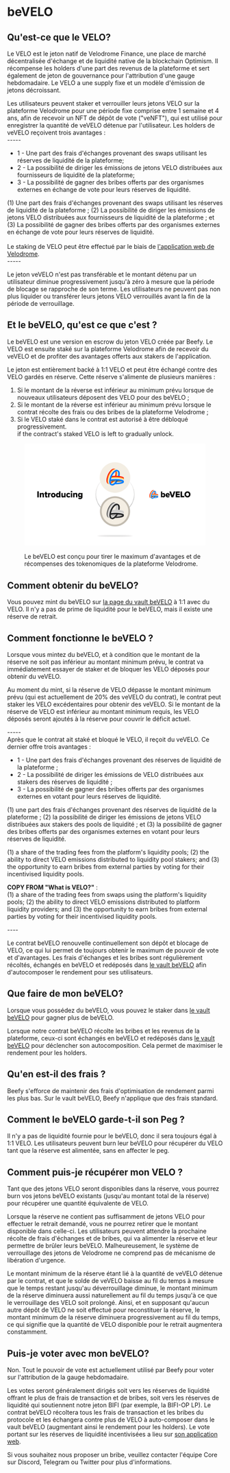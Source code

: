 # beVELO

## Qu'est-ce que le VELO?

Le VELO est le jeton natif de Velodrome Finance, une place de marché décentralisée d'échange et de liquidité native de la blockchain Optimism. Il récompense les holders d'une part des revenus de la plateforme et sert également de jeton de gouvernance pour l'attribution d'une gauge hebdomadaire. Le VELO a une supply fixe et un modèle d'émission de jetons décroissant.

Les utilisateurs peuvent staker et verrouiller leurs jetons VELO sur la plateforme Velodrome pour une période fixe comprise entre 1 semaine et 4 ans, afin de recevoir un NFT de dépôt de vote ("veNFT"), qui est utilisé pour enregistrer la quantité de veVELO détenue par l'utilisateur. Les holders de veVELO reçoivent trois avantages : \
\-----

* 1 - Une part des frais d'échanges provenant des swaps utilisant les réserves de liquidité de la plateforme;
* 2 - La possibilité de diriger les émissions de jetons VELO distribuées aux fournisseurs de liquidité de la plateforme;
* 3 - La possibilité de gagner des bribes offerts par des organismes externes en échange de vote pour leurs réserves de liquidité.

(1) Une part des frais d'échanges provenant des swaps utilisant les réserves de liquidité de la plateforme ; (2) La possibilité de diriger les émissions de jetons VELO distribuées aux fournisseurs de liquidité de la plateforme ; et (3) La possibilité de gagner des bribes offerts par des organismes externes en échange de vote pour leurs réserves de liquidité. \
\
Le staking de VELO peut être effectué par le biais de [l'application web de Velodrome](https://app.velodrome.finance/vest).\
\-----

Le jeton veVELO n'est pas transférable et le montant détenu par un utilisateur diminue progressivement jusqu'à zéro à mesure que la période de blocage se rapproche de son terme. Les utilisateurs ne peuvent pas non plus liquider ou transférer leurs jetons VELO verrouillés avant la fin de la période de verrouillage.

## Et le beVELO, qu'est ce que c'est ?

Le beVELO est une version en escrow du jeton VELO créée par Beefy. Le VELO est ensuite staké sur la plateforme Velodrome afin de recevoir du veVELO et de profiter des avantages offerts aux stakers de l'application.&#x20;

Le jeton est entièrement backé à 1:1 VELO et peut être échangé contre des VELO gardés en réserve. Cette réserve s'alimente de plusieurs manières :

1. Si le montant de la réverse est inférieur au minimum prévu lorsque de nouveaux utilisateurs déposent des VELO pour des beVELO ;
2. Si le montant de la réverse est inférieur au minimum prévu lorsque le contrat récolte des frais ou des bribes de la plateforme Velodrome ;&#x20;
3. Si le VELO staké dans le contrat est autorisé à être débloqué progressivement.\
   if the contract's staked VELO is left to gradually unlock.

<figure><img src="../../.gitbook/assets/image (15).png" alt=""><figcaption><p>Le beVELO est conçu pour tirer le maximum d'avantages et de récompenses des tokenomiques de la plateforme Velodrome.</p></figcaption></figure>

## Comment obtenir du beVELO?

Vous pouvez mint du beVELO sur [la page du vault beVELO](https://app.beefy.finance/vault/beefy-bevelo) à 1:1 avec du VELO. Il n'y a pas de prime de liquidité pour le beVELO, mais il existe une réserve de retrait.

## Comment fonctionne le beVELO ?

Lorsque vous mintez du beVELO, et à condition que le montant de la réserve ne soit pas inférieur au montant minimum prévu, le contrat va immédiatement essayer de staker et de bloquer les VELO déposés pour obtenir du veVELO.

Au moment du mint, si la réserve de VELO dépasse le montant minimum prévu (qui est actuellement de 20% des veVELO du contrat), le contrat peut staker les VELO excédentaires pour obtenir des veVELO. Si le montant de la réserve de VELO est inférieur au montant minimum requis, les VELO déposés seront ajoutés à la réserve pour couvrir le déficit actuel.

\-----\
Après que le contrat ait staké et bloqué le VELO, il reçoit du veVELO. Ce dernier offre trois avantages :

* 1 - Une part des frais d'échanges provenant des réserves de liquidité de la plateforme ;
* 2 - La possibilité de diriger les émissions de VELO distribuées aux stakers des réserves de liquidité ;
* 3 - La possibilité de gagner des bribes offerts par des organismes externes en votant pour leurs réserves de liquidité.

(1) une part des frais d'échanges provenant des réserves de liquidité de la plateforme ; (2) la possibilité de diriger les émissions de jetons VELO distribuées aux stakers des pools de liquidité ; et (3) la possibilité de gagner des bribes offerts par des organismes externes en votant pour leurs réserves de liquidité.

(1) a share of the trading fees from the platform's liquidity pools; (2) the ability to direct VELO emissions distributed to liquidity pool stakers; and (3) the opportunity to earn bribes from external parties by voting for their incentivised liquidity pools.

**COPY FROM "What is VELO?"** :  \
(1) a share of the trading fees from swaps using the platform's liquidity pools; (2) the ability to direct VELO emissions distributed to platform liquidity providers; and (3) the opportunity to earn bribes from external parties by voting for their incentivised liquidity pools.

\----

Le contrat beVELO renouvelle continuellement son dépôt et blocage de VELO, ce qui lui permet de toujours obtenir le maximum de pouvoir de vote et d'avantages. Les frais d'échanges et les bribes sont régulièrement récoltés, échangés en beVELO et redéposés dans [le vault beVELO](https://app.beefy.finance/vault/beefy-bevelo) afin d'autocomposer le rendement pour ses utilisateurs.

## Que faire de mon beVELO?

Lorsque vous possédez du beVELO, vous pouvez le staker dans [le vault beVELO](https://app.beefy.finance/vault/beefy-bevelo) pour gagner plus de beVELO.

Lorsque notre contrat beVELO récolte les bribes et les revenus de la plateforme, ceux-ci sont échangés en beVELO et redéposés dans [le vault beVELO](https://app.beefy.finance/vault/beefy-bevelo) pour déclencher son autocomposition. Cela permet de maximiser le rendement pour les holders.

## Qu'en est-il des frais ? <a href="#but-what-about-fees" id="but-what-about-fees"></a>

Beefy s'efforce de maintenir des frais d'optimisation de rendement parmi les plus bas. Sur le vault beVELO, Beefy n'applique que des frais standard.

## Comment le beVELO garde-t-il son Peg ?

Il n'y a pas de liquidité fournie pour le beVELO, donc il sera toujours égal à 1:1 VELO. Les utilisateurs peuvent burn leur beVELO pour récupérer du VELO tant que la réserve est alimentée, sans en affecter le peg.

## Comment puis-je récupérer mon VELO ?

Tant que des jetons VELO seront disponibles dans la réserve, vous pourrez burn vos jetons beVELO existants (jusqu'au montant total de la réserve) pour récupérer une quantité équivalente de VELO.

Lorsque la réserve ne contient pas suffisamment de jetons VELO pour effectuer le retrait demandé, vous ne pourrez retirer que le montant disponible dans celle-ci. Les utilisateurs peuvent attendre la prochaine récolte de frais d'échanges et de bribes, qui va alimenter la réserve et leur permettre de brûler leurs beVELO. Malheureusement, le système de verrouillage des jetons de Velodrome ne comprend pas de mécanisme de libération d'urgence.

Le montant minimum de la réserve étant lié à la quantité de veVELO détenue par le contrat, et que le solde de veVELO baisse au fil du temps à mesure que le temps restant jusqu'au déverrouillage diminue, le montant minimum de la réserve diminuera aussi naturellement au fil du temps jusqu'à ce que le verrouillage des VELO soit prolongé. Ainsi, et en supposant qu'aucun autre dépôt de VELO ne soit effectué pour reconstituer la réserve, le montant minimum de la réserve diminuera progressivement au fil du temps, ce qui signifie que la quantité de VELO disponible pour le retrait augmentera constamment.

## Puis-je voter avec mon beVELO?

Non. Tout le pouvoir de vote est actuellement utilisé par Beefy pour voter sur l'attribution de la gauge hebdomadaire.

Les votes seront généralement dirigés soit vers les réserves de liquidité offrant le plus de frais de transaction et de bribes, soit vers les réserves de liquidité qui soutiennent notre jeton BIFI (par exemple, la BIFI-OP LP). Le contrat beVELO récoltera tous les frais de transaction et les bribes du protocole et les échangera contre plus de VELO à auto-composer dans le vault beVELO (augmentant ainsi le rendement pour les holders). Le vote portant sur les réserves de liquidité incentivisées a lieu sur [son application web](https://app.velodrome.finance/vote).

Si vous souhaitez nous proposer un bribe, veuillez contacter l'équipe Core sur Discord, Telegram ou Twitter pour plus d'informations.
